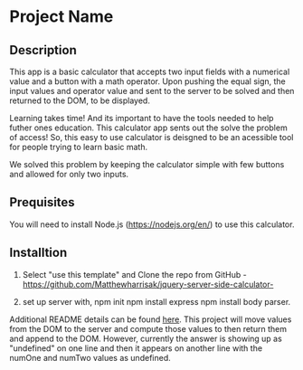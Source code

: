 # Project Name



## Description


This app is a basic calculator that accepts two input fields with a numerical value and a button with a math operator. Upon pushing the equal sign, the input values and operator value and sent to the server to be solved and then returned to the DOM, to be displayed.


 Learning takes time! And its important to have the tools needed to help futher ones education. This calculator app sents out the solve the problem of access! So, this easy to use calculator is deisgned to be an acessible tool for people trying to learn basic math. 

  
  We solved this problem by keeping the calculator simple with few buttons and allowed for only two inputs. 

## Prequisites
You will need to install Node.js (https://nodejs.org/en/)  to use this calculator.

## Installtion
1. Select "use this template" and Clone the repo from GitHub -https://github.com/Matthewharrisak/jquery-server-side-calculator- 

2. set up server with,
npm init
npm install express
npm install body parser.




Additional README details can be found [here](https://github.com/PrimeAcademy/readme-template/blob/master/README.md).
This project will move values from the DOM to the server and compute those values to then return them and append to the DOM. However, currently the answer is showing up as "undefined" on one line and then it appears on another line with the numOne and numTwo values as undefined. 